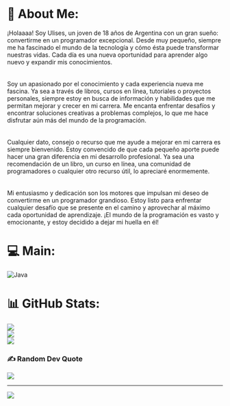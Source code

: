 # 💫 About Me:
¡Holaaaa! Soy Ulises, un joven de 18 años de Argentina con un gran sueño: convertirme en un programador excepcional. Desde muy pequeño, siempre me ha fascinado el mundo de la tecnología y cómo ésta puede transformar nuestras vidas. Cada día es una nueva oportunidad para aprender algo nuevo y expandir mis conocimientos.<br><br><br>Soy un apasionado por el conocimiento y cada experiencia nueva me fascina. Ya sea a través de libros, cursos en línea, tutoriales o proyectos personales, siempre estoy en busca de información y habilidades que me permitan mejorar y crecer en mi carrera. Me encanta enfrentar desafíos y encontrar soluciones creativas a problemas complejos, lo que me hace disfrutar aún más del mundo de la programación.<br><br><br>Cualquier dato, consejo o recurso que me ayude a mejorar en mi carrera es siempre bienvenido. Estoy convencido de que cada pequeño aporte puede hacer una gran diferencia en mi desarrollo profesional. Ya sea una recomendación de un libro, un curso en línea, una comunidad de programadores o cualquier otro recurso útil, lo apreciaré enormemente.<br><br><br>Mi entusiasmo y dedicación son los motores que impulsan mi deseo de convertirme en un programador grandioso. Estoy listo para enfrentar cualquier desafío que se presente en el camino y aprovechar al máximo cada oportunidad de aprendizaje. ¡El mundo de la programación es vasto y emocionante, y estoy decidido a dejar mi huella en él!


# 💻 Main:
![Java](https://img.shields.io/badge/java-%23ED8B00.svg?style=for-the-badge&logo=openjdk&logoColor=white)
# 📊 GitHub Stats:
![](https://github-readme-stats.vercel.app/api?username=eluli345&theme=jolly&hide_border=false&include_all_commits=false&count_private=false)<br/>
![](https://github-readme-streak-stats.herokuapp.com/?user=eluli345&theme=jolly&hide_border=false)<br/>
![](https://github-readme-stats.vercel.app/api/top-langs/?username=eluli345&theme=jolly&hide_border=false&include_all_commits=false&count_private=false&layout=compact)

### ✍️ Random Dev Quote
![](https://quotes-github-readme.vercel.app/api?type=horizontal&theme=radical)

---
[![](https://visitcount.itsvg.in/api?id=eluli345&icon=0&color=0)](https://visitcount.itsvg.in)

<!-- Proudly created with GPRM ( https://gprm.itsvg.in ) -->
